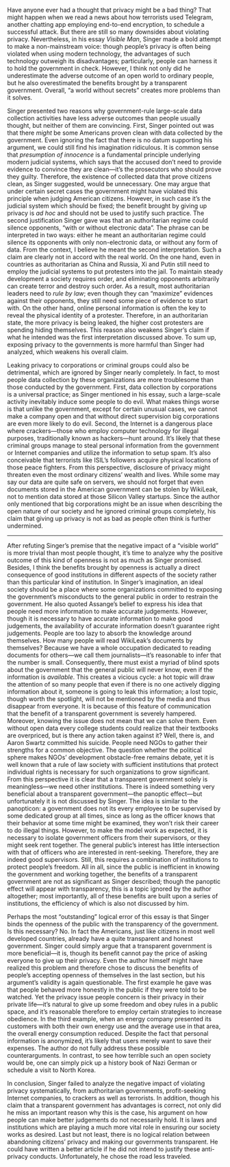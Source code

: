 Have anyone ever had a thought that privacy might be a bad thing? That might happen when we read a news about how terrorists used Telegram, another chatting app employing end-to-end encryption, to schedule a successful attack. But there are still so many downsides about violating privacy. Nevertheless, in his essay *Visible Man*, Singer made a bold attempt to make a non-mainstream voice: though people’s privacy is often being violated when using modern technology, the advantages of such technology outweigh its disadvantages; particularly, people can harness it to hold the government in check. However, I think not only did he underestimate the adverse outcome of an open world to ordinary people, but he also overestimated the benefits brought by a transparent government. Overall, “a world without secrets” creates more problems than it solves.

Singer presented two reasons why government-rule large-scale data collection activities have less adverse outcomes than people usually thought, but neither of them are convincing. First, Singer pointed out was that there *might* be some Americans proven clean with data collected by the government. Even ignoring the fact that there is no datum supporting his argument, we could still find his imagination ridiculous. It is common sense that *presumption of innocence* is a fundamental principle underlying modern judicial systems, which says that the accused don’t need to provide evidence to convince they are clean—it’s the prosecutors who should prove they guilty. Therefore, the existence of collected data that prove citizens clean, as Singer suggested, would be unnecessary. One may argue that under certain secret cases the government might have violated this principle when judging American citizens. However, in such case it’s the judicial system which should be fixed; the benefit brought by giving up privacy is *ad hoc* and should not be used to justify such practice. The second justification Singer gave was that an authoritarian regime could silence opponents, “with or without electronic data”. The phrase can be interpreted in two ways: either he meant an authoritarian regime could silence its opponents with only non-electronic data, or without any form of data. From the context, I believe he meant the second interpretation. Such a claim are clearly not in accord with the real world. On the one hand, even in countries as authoritarian as China and Russia, Xi and Putin still need to employ the judicial systems to put protesters into the jail. To maintain steady development a society requires order, and eliminating opponents arbitrarily can create terror and destroy such order. As a result, most authoritarian leaders need to *rule by law*; even though they can “maximize” evidences against their opponents, they still need some piece of evidence to start with. On the other hand, online personal information is often the key to reveal the physical identity of a protester. Therefore, in an authoritarian state, the more privacy is being leaked, the higher cost protesters are spending hiding themselves. This reason also weakens Singer’s claim if what he intended was the first interpretation discussed above. To sum up, exposing privacy to the governments is more harmful than Singer had analyzed, which weakens his overall claim.

Leaking privacy to corporations or criminal groups could also be detrimental, which are ignored by Singer nearly completely. In fact, to most people data collection by these organizations are more troublesome than those conducted by the government. First, data collection by corporations is a universal practice; as Singer mentioned in his essay, such a large-scale activity inevitably induce some people to do evil. What makes things worse is that unlike the government, except for certain unusual cases, we cannot make a company open and that without direct supervision big corporations are even more likely to do evil. Second, the Internet is a dangerous place where crackers—those who employ computer technology for illegal purposes, traditionally known as hackers—hunt around. It’s likely that these criminal groups manage to steal personal information from the government or Internet companies and utilize the information to setup spam. It’s also conceivable that terrorists like ISIL’s followers acquire physical locations of those peace fighters. From this perspective, disclosure of privacy might threaten even the most ordinary citizens’ wealth and lives. While some may say our data are quite safe on servers, we should not forget that even documents stored in the American government can be stolen by WikiLeak, not to mention data stored at those Silicon Valley startups. Since the author only mentioned that big corporations might be an issue when describing the open nature of our society and he ignored criminal groups completely, his claim that giving up privacy is not as bad as people often think is further undermined.

----

After refuting Singer’s premise that the negative impact of a “visible world” is more trivial than most people thought, it’s time to analyze why the positive outcome of this kind of openness is not as much as Singer promised. Besides, I think the benefits brought by openness is actually a direct consequence of good institutions in different aspects of the society rather than this particular kind of institution. In Singer’s imagination, an ideal society should be a place where some organizations committed to exposing the government’s misconducts to the general public in order to restrain the government. He also quoted Assange’s belief to express his idea that people need more information to make accurate judgements. However, though it is necessary to have accurate information to make good judgements, the availability of accurate information doesn’t guarantee right judgements. People are too lazy to absorb the knowledge around themselves. How many people will read WikiLeak’s documents by themselves? Because we have a whole occupation dedicated to reading documents for others—we call them journalists—it’s reasonable to infer that the number is small. Consequently, there must exist a myriad of blind spots about the government that the general public will never know, even if the information is *available*. This creates a vicious cycle: a hot topic will draw the attention of so many people that even if there is no one actively digging information about it, someone is going to leak this information; a lost topic, though worth the spotlight, will not be mentioned by the media and thus disappear from everyone. It is because of this feature of communication that the benefit of a transparent government is severely hampered. Moreover, knowing the issue does not mean that we can solve them. Even without open data every college students could realize that their textbooks are overpriced, but is there any action taken against it? Well, there is, and Aaron Swartz committed his suicide. People need NGOs to gather their strengths for a common objective. The question whether the political sphere makes NGOs’ development obstacle-free remains debate, yet it is well known that a rule of law society with sufficient institutions that protect individual rights is necessary for such organizations to grow significant. From this perspective it is clear that a transparent government solely is meaningless—we need other institutions. There is indeed something very beneficial about a transparent government—the panoptic effect—but unfortunately it is not discussed by Singer. The idea is similar to the panopticon: a government does not its every employee to be supervised by some dedicated group at all times, since as long as the officer knows that their behavior at some time might be examined, they won’t risk their career to do illegal things. However, to make the model work as expected, it is necessary to isolate government officers from their supervisors, or they might seek rent together. The general public’s interest has little intersection with that of officers who are interested in rent-seeking. Therefore, they are indeed good supervisors. Still, this requires a combination of institutions to protect people’s freedom. All in all, since the public is inefficient in knowing the government and working together, the benefits of a transparent government are not as significant as Singer described; though the panoptic effect will appear with transparency, this is a topic ignored by the author altogether; most importantly, all of these benefits are built upon a series of institutions, the efficiency of which is also not discussed by him.

Perhaps the most “outstanding” logical error of this essay is that Singer binds the openness of the public with the transparency of the government. Is this necessary? No. In fact the Americans, just like citizens in most well developed countries, already have a quite transparent and honest government. Singer could simply argue that a transparent government is more beneficial—it is, though its benefit cannot pay the price of asking everyone to give up their privacy. Even the author himself might have realized this problem and therefore chose to discuss the benefits of people’s accepting openness of themselves in the last section, but his argument’s validity is again questionable. The first example he gave was that people behaved more honestly in the public if they were told to be watched. Yet the privacy issue people concern is their privacy in their private life—it’s natural to give up some freedom and obey rules in a public space, and it’s reasonable therefore to employ certain strategies to increase obedience. In the third example, when an energy company presented its customers with both their own energy use and the average use in that area, the overall energy consumption reduced. Despite the fact that personal information is anonymized, it’s likely that users merely want to save their expenses. The author do not fully address these possible counterarguments. In contrast, to see how terrible such an open society would be, one can simply pick up a history book of Nazi German or schedule a visit to North Korea.

In conclusion, Singer failed to analyze the negative impact of violating privacy systematically, from authoritarian governments, profit-seeking Internet companies, to crackers as well as terrorists. In addition, though his claim that a transparent government has advantages is correct, not only did he miss an important reason why this is the case, his argument on how people can make better judgements do not necessarily hold. It is laws and institutions which are playing a much more vital role in ensuring our society works as desired. Last but not least, there is no logical relation between abandoning citizens’ privacy and making our governments transparent. He could have written a better article if he did not intend to justify these anti-privacy conducts. Unfortunately, he chose the road less traveled.